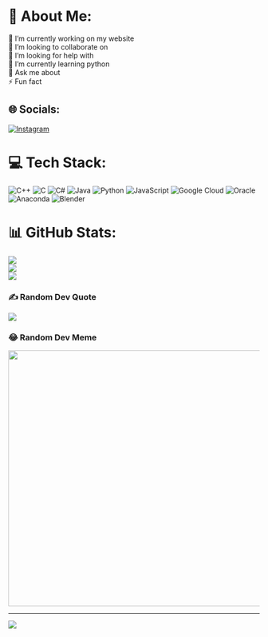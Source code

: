 # 💫 About Me:
🔭 I’m currently working on my website<br>👯 I’m looking to collaborate on<br>🤝 I’m looking for help with<br>🌱 I’m currently learning python<br>💬 Ask me about <br>⚡ Fun fact


## 🌐 Socials:
[![Instagram](https://img.shields.io/badge/Instagram-%23E4405F.svg?logo=Instagram&logoColor=white)](https://instagram.com/anirudh_singh.04) 

# 💻 Tech Stack:
![C++](https://img.shields.io/badge/c++-%2300599C.svg?style=flat-square&logo=c%2B%2B&logoColor=white) ![C](https://img.shields.io/badge/c-%2300599C.svg?style=flat-square&logo=c&logoColor=white) ![C#](https://img.shields.io/badge/c%23-%23239120.svg?style=flat-square&logo=c-sharp&logoColor=white) ![Java](https://img.shields.io/badge/java-%23ED8B00.svg?style=flat-square&logo=java&logoColor=white) ![Python](https://img.shields.io/badge/python-3670A0?style=flat-square&logo=python&logoColor=ffdd54) ![JavaScript](https://img.shields.io/badge/javascript-%23323330.svg?style=flat-square&logo=javascript&logoColor=%23F7DF1E) ![Google Cloud](https://img.shields.io/badge/Google%20Cloud-%234285F4.svg?style=flat-square&logo=google-cloud&logoColor=white) ![Oracle](https://img.shields.io/badge/Oracle-F80000?style=flat-square&logo=oracle&logoColor=white) ![Anaconda](https://img.shields.io/badge/Anaconda-%2344A833.svg?style=flat-square&logo=anaconda&logoColor=white) ![Blender](https://img.shields.io/badge/blender-%23F5792A.svg?style=flat-square&logo=blender&logoColor=white)
# 📊 GitHub Stats:
![](https://github-readme-stats.vercel.app/api?username=rudhket&theme=merko&hide_border=false&include_all_commits=false&count_private=false)<br/>
![](https://github-readme-streak-stats.herokuapp.com/?user=rudhket&theme=merko&hide_border=false)<br/>
![](https://github-readme-stats.vercel.app/api/top-langs/?username=rudhket&theme=merko&hide_border=false&include_all_commits=false&count_private=false&layout=compact)

### ✍️ Random Dev Quote
![](https://quotes-github-readme.vercel.app/api?type=horizontal&theme=radical)

### 😂 Random Dev Meme
<img src="https://random-memer.herokuapp.com/" width="512px"/>

---
[![](https://visitcount.itsvg.in/api?id=rudhket&icon=0&color=0)](https://visitcount.itsvg.in)

